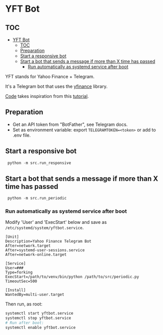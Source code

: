 # YFT Bot

## TOC

- [YFT Bot](#yft-bot)
  - [TOC](#toc)
  - [Preparation](#preparation)
  - [Start a responsive bot](#start-a-responsive-bot)
  - [Start a bot that sends a message if more than X time has passed](#start-a-bot-that-sends-a-message-if-more-than-x-time-has-passed)
    - [Run automatically as systemd service after boot](#run-automatically-as-systemd-service-after-boot)

YFT stands for Yahoo Finance + Telegram.

It's a Telegram bot that uses the [yfinance](https://github.com/ranaroussi/yfinance) library.

[Code](./src/bot.py) takes inspiration from this [tutorial](https://github.com/python-telegram-bot/python-telegram-bot/wiki/Extensions---Your-first-Bot).

## Preparation

- Get an API token from "BotFather", see Telegram docs.
- Set as environment variable: export `TELEGRAMTOKEN=<token>` or add to .env file.

## Start a responsive bot

```python
 python -m src.run_responsive
```

## Start a bot that sends a message if more than X time has passed

```python
 python -m src.run_periodic
```

### Run automatically as systemd service after boot

Modify 'User' and 'ExecStart' below and save as `/etc/systemd/system/yftbot.service`.

```raw
[Unit]
Description=Yahoo Finance Telegram Bot
After=network.target
After=systemd-user-sessions.service
After=network-online.target

[Service]
User=###
Type=forking
ExecStart=/path/to/venv/bin/python /path/to/src/periodic.py
TimeoutSec=500

[Install]
WantedBy=multi-user.target
```

Then run, as root:

```bash
systemctl start yftbot.service
systemctl stop yftbot.service
# Run after boot:
systemctl enable yftbot.service
```
